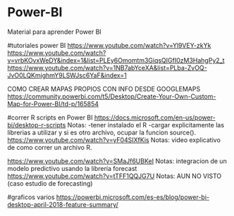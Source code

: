 # Power-BI
Material para aprender Power BI

#tutoriales power BI
https://www.youtube.com/watch?v=Yl9VEY-zkYk
https://www.youtube.com/watch?v=vrbKOvxWeDY&index=1&list=PLEy6Omomtm3GiqsQIGfI0zM3HahgPy2_t
https://www.youtube.com/watch?v=1NB7abYceXA&list=PLba-ZvOQ-JvO0LQKmjghmY9LSWJsc6YaF&index=1

COMO CREAR MAPAS PROPIOS CON INFO DESDE GOOGLEMAPS
https://community.powerbi.com/t5/Desktop/Create-Your-Own-Custom-Map-for-Power-BI/td-p/165854

#correr R scripts en Power BI
  https://docs.microsoft.com/en-us/power-bi/desktop-r-scripts
Notas: -tener instalado el R
-cargar explicitamente las librerias a utilizar y si es otro archivo, ocupar la funcion source().
  https://www.youtube.com/watch?v=yF04SIXfKis
Notas: video explicativo de como correr un archivo R.

https://www.youtube.com/watch?v=SMaJf6UBKeI
Notas: integracion de un modelo predictivo usando la librería forecast
https://www.youtube.com/watch?v=tTFF1QQJG7U
Notas: AUN NO VISTO (caso estudio de forecasting)

#graficos varios
https://powerbi.microsoft.com/es-es/blog/power-bi-desktop-april-2018-feature-summary/



